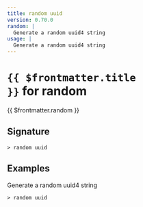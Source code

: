 ```yaml
---
title: random uuid
version: 0.70.0
random: |
  Generate a random uuid4 string
usage: |
  Generate a random uuid4 string
---
```


# <code>{{ $frontmatter.title }}</code> for random

<div class='command-title'>{{ $frontmatter.random }}</div>

## Signature

```> random uuid ```

## Examples

Generate a random uuid4 string
```shell
> random uuid
```

